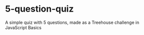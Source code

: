 # 5-question-quiz
A simple quiz with 5 questions, made as a Treehouse challenge in JavaScript Basics
